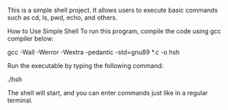 This is a simple shell project. It allows users to execute basic commands such as cd, ls, pwd, echo, and others.

How to Use Simple Shell
To run this program, compile the code using gcc compiler below:

gcc -Wall -Werror -Wextra -pedantic -std=gnu89 *.c -o hsh

Run the executable by typing the following command:

./hsh

The shell will start, and you can enter commands just like in a regular terminal.
